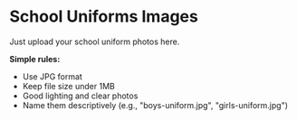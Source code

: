 # School Uniforms Images

Just upload your school uniform photos here.

**Simple rules:**
- Use JPG format
- Keep file size under 1MB
- Good lighting and clear photos
- Name them descriptively (e.g., "boys-uniform.jpg", "girls-uniform.jpg")
